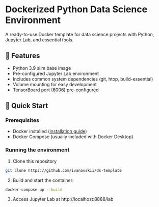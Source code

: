 # Dockerized Python Data Science Environment

A ready-to-use Docker template for data science projects with Python, Jupyter Lab, and essential tools.

## 🐳 Features

- Python 3.9 slim base image
- Pre-configured Jupyter Lab environment
- Includes common system dependencies (git, htop, build-essential)
- Volume mounting for easy development
- TensorBoard port (6006) pre-configured

## 🚀 Quick Start

### Prerequisites
- Docker installed ([installation guide](https://docs.docker.com/get-docker/))
- Docker Compose (usually included with Docker Desktop)

### Running the environment

1. Clone this repository
```bash
git clone https://github.com/ivanovskii/ds-template
```

2. Build and start the container:
```bash
docker-compose up --build
```

3. Access Jupyter Lab at http://localhost:8888/lab